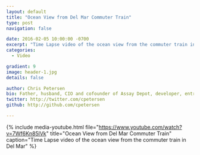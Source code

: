 ```yaml
---
layout: default
title: "Ocean View from Del Mar Commuter Train"
type: post
navigation: false

date: 2016-02-05 10:00:00 -0700
excerpt: "Time Lapse video of the ocean view from the commuter train in Del Mar"
categories:
  - Video

gradient: 9
image: header-1.jpg
details: false

author: Chris Petersen
bio: Father, husband, CIO and cofounder of Assay Depot, developer, entrepreneur and technologist.
twitter: http://twitter.com/cpetersen
github: http://github.com/cpetersen

---
```


{% include media-youtube.html file="https://www.youtube.com/watch?v=7Wf6Kn85lVk" title="Ocean View from Del Mar Commuter Train" caption="Time Lapse video of the ocean view from the commuter train in Del Mar" %}
